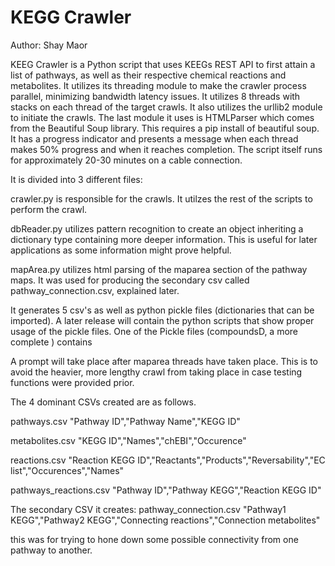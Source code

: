 KEGG Crawler
====
Author: Shay Maor

KEEG Crawler is a Python script that uses KEEGs REST API to first attain a list of pathways, as well as their respective chemical reactions and metabolites. It utilizes its threading module to make the crawler process parallel, minimizing bandwidth latency issues. It utilizes 8 threads with stacks on each thread of the target crawls. It also utilizes the urllib2 module to initiate the crawls. The last module it uses is HTMLParser which comes from the Beautiful Soup library. This requires a pip install of beautiful soup. It has a progress indicator and presents a message when each thread makes 50% progress and when it reaches completion. The script itself runs for approximately 20-30 minutes on a cable connection.

It is divided into 3 different files:

crawler.py is responsible for the crawls. It utilzes the rest of the scripts to perform the crawl.

dbReader.py utilizes pattern recognition to create an object inheriting a dictionary type containing more deeper information. This is useful for later applications as some information might prove helpful.

mapArea.py utilizes html parsing of the maparea section of the pathway maps. It was used for producing the secondary csv called pathway_connection.csv, explained later. 


It generates 5 csv's as well as python pickle files (dictionaries that can be imported). A later release will contain the python scripts that show proper usage of the pickle files. One of the Pickle files (compoundsD, a more complete ) contains

A prompt will take place after maparea threads have taken place. This is to avoid the heavier, more lengthy crawl from taking place in case testing functions were provided prior.

The 4 dominant CSVs created are as follows.

pathways.csv
"Pathway ID","Pathway Name","KEGG ID"

metabolites.csv
"KEGG ID","Names","chEBI","Occurence"

reactions.csv
"Reaction KEGG ID","Reactants","Products","Reversability","EC list","Occurences","Names"

pathways_reactions.csv
"Pathway ID","Pathway KEGG","Reaction KEGG ID"


The secondary CSV it creates:
pathway_connection.csv
"Pathway1 KEGG","Pathway2 KEGG","Connecting reactions","Connection metabolites"

this was for trying to hone down some possible connectivity from one pathway to another. 
